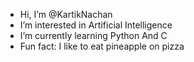 -  Hi, I’m @KartikNachan
-  I’m interested in Artificial Intelligence 
-  I’m currently learning Python And C
-  Fun fact: I like to eat pineapple on pizza

<!---
KartikNachan/KartikNachan is a ✨ special ✨ repository because its `README.md` (this file) appears on your GitHub profile.
You can click the Preview link to take a look at your changes.
--->
